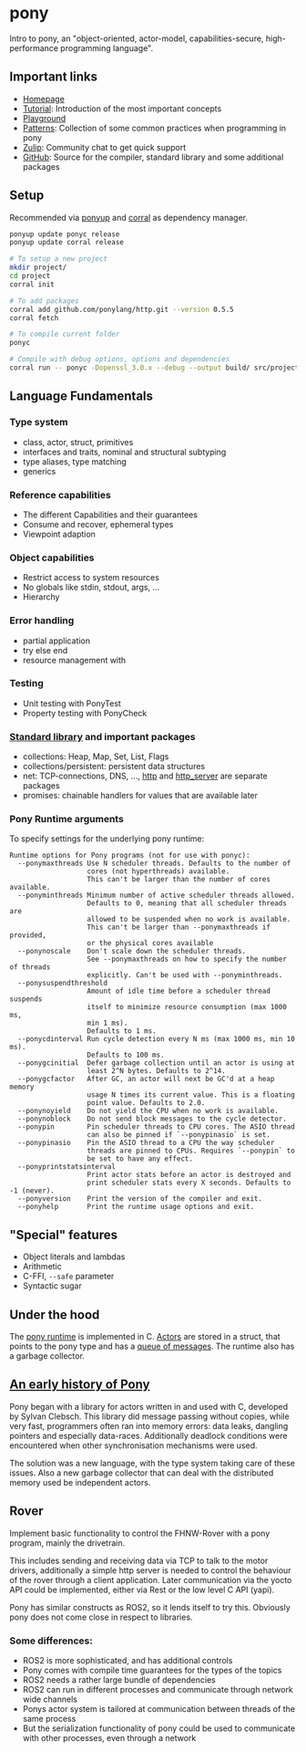 # pony

Intro to pony, an "object-oriented, actor-model, capabilities-secure, high-performance programming language".


## Important links

- [Homepage](https://www.ponylang.io/)
- [Tutorial](https://tutorial.ponylang.io/): Introduction of the most important concepts
- [Playground](https://playground.ponylang.io/)
- [Patterns](https://patterns.ponylang.io/): Collection of some common practices when programming in pony
- [Zulip](https://ponylang.zulipchat.com/): Community chat to get quick support
- [GitHub](https://github.com/ponylang/): Source for the compiler, standard library and some additional packages

## Setup

Recommended via [ponyup](https://github.com/ponylang/ponyup) and [corral](https://github.com/ponylang/corral) as dependency manager.

```bash
ponyup update ponyc release
ponyup update corral release

# To setup a new project
mkdir project/
cd project
corral init

# To add packages
corral add github.com/ponylang/http.git --version 0.5.5
corral fetch

# To compile current folder
ponyc 

# Compile with debug options, options and dependencies
corral run -- ponyc -Dopenssl_3.0.x --debug --output build/ src/project
```
## Language Fundamentals

### Type system

- class, actor, struct, primitives
- interfaces and traits, nominal and structural subtyping
- type aliases, type matching
- generics

### Reference capabilities

- The different Capabilities and their guarantees
- Consume and recover, ephemeral types
- Viewpoint adaption

### Object capabilities

- Restrict access to system resources
- No globals like stdin, stdout, args, ...
- Hierarchy

### Error handling
- partial application
- try else end
- resource management with

### Testing
- Unit testing with PonyTest
- Property testing with PonyCheck

### [Standard library](https://stdlib.ponylang.io/) and important packages
- collections: Heap, Map, Set, List, Flags
- collections/persistent: persistent data structures
- net: TCP-connections, DNS, ..., [http](https://ponylang.github.io/http/) and [http_server](https://ponylang.github.io/http_server/) are separate packages
- promises: chainable handlers for values that are available later


### Pony Runtime arguments

To specify settings for the underlying pony runtime:
```
Runtime options for Pony programs (not for use with ponyc):
  --ponymaxthreads Use N scheduler threads. Defaults to the number of
                   cores (not hyperthreads) available.
                   This can't be larger than the number of cores available.
  --ponyminthreads Minimum number of active scheduler threads allowed.
                   Defaults to 0, meaning that all scheduler threads are
                   allowed to be suspended when no work is available.
                   This can't be larger than --ponymaxthreads if provided,
                   or the physical cores available
  --ponynoscale    Don't scale down the scheduler threads.
                   See --ponymaxthreads on how to specify the number of threads
                   explicitly. Can't be used with --ponyminthreads.
  --ponysuspendthreshold
                   Amount of idle time before a scheduler thread suspends
                   itself to minimize resource consumption (max 1000 ms,
                   min 1 ms).
                   Defaults to 1 ms.
  --ponycdinterval Run cycle detection every N ms (max 1000 ms, min 10 ms).
                   Defaults to 100 ms.
  --ponygcinitial  Defer garbage collection until an actor is using at
                   least 2^N bytes. Defaults to 2^14.
  --ponygcfactor   After GC, an actor will next be GC'd at a heap memory
                   usage N times its current value. This is a floating
                   point value. Defaults to 2.0.
  --ponynoyield    Do not yield the CPU when no work is available.
  --ponynoblock    Do not send block messages to the cycle detector.
  --ponypin        Pin scheduler threads to CPU cores. The ASIO thread
                   can also be pinned if `--ponypinasio` is set.
  --ponypinasio    Pin the ASIO thread to a CPU the way scheduler
                   threads are pinned to CPUs. Requires `--ponypin` to
                   be set to have any effect.
  --ponyprintstatsinterval
                   Print actor stats before an actor is destroyed and
                   print scheduler stats every X seconds. Defaults to -1 (never).
  --ponyversion    Print the version of the compiler and exit.
  --ponyhelp       Print the runtime usage options and exit.

```

## "Special" features

- Object literals and lambdas
- Arithmetic
- C-FFI, `--safe` parameter
- Syntactic sugar


## Under the hood

The [pony runtime](https://github.com/ponylang/ponyc/tree/main/src/libponyrt) is implemented in C. [Actors](https://github.com/ponylang/ponyc/blob/main/src/libponyrt/actor/actor.h#L53) are stored in a struct,
that points to the pony type and has a [queue of messages](https://github.com/ponylang/ponyc/blob/main/src/libponyrt/actor/messageq.h#L6).
The runtime also has a garbage collector.

## [An early history of Pony](https://www.ponylang.io/blog/2017/05/an-early-history-of-pony/)

Pony began with a library for actors written in and used with C, developed by Sylvan Clebsch.
This library did message passing without copies, while very fast, programmers often ran into memory
errors: data leaks, dangling pointers and especially data-races. Additionally deadlock conditions were encountered when
other synchronisation mechanisms were used.

The solution was a new language, with the type system taking care of these issues. Also a new garbage collector
that can deal with the distributed memory used be independent actors.


## Rover

Implement basic functionality to control the FHNW-Rover with a pony program, mainly the drivetrain.

This includes sending and receiving data via TCP to talk to the motor drivers, additionally a simple http server is needed to control
the behaviour of the rover through a client application. Later communication via the yocto API could be implemented, either via Rest
or the low level C API (yapi).

Pony has similar constructs as ROS2, so it lends itself to try this. Obviously pony does not come close in respect to libraries.

### Some differences:
- ROS2 is more sophisticated, and has additional controls
- Pony comes with compile time guarantees for the types of the topics
- ROS2 needs a rather large bundle of dependencies
- ROS2 can run in different processes and communicate through network wide channels
- Ponys actor system is tailored at communication between threads of the same process
- But the serialization functionality of pony could be used to communicate with other processes, even through a network
